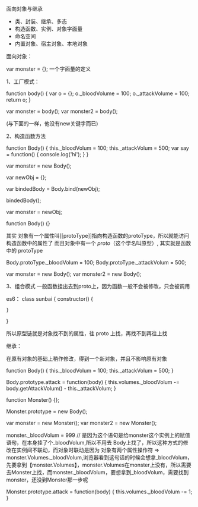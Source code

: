 面向对象与继承

- 类、封装、继承、多态
- 构造函数、实例、对象字面量
- 命名空间
- 内置对象、宿主对象、本地对象

面向对象：

var monster = {}; 一个字面量的定义

1、工厂模式：

function body() {
    var o = {};
    o._bloodVolume = 100;
    o._attackVolume = 100;  
    return o;
}

var monster = body();
var monster2 = body();

(与下面的一样，他没有new关键字而已)

2、构造函数方法 <!-- 用这个构造函数 new 出了一个新对象 -->

function Body() {
    this._bloodVolum = 100;
    this._attackVolum = 500;
    var say = function() {
        console.log('hi');
    }
}

var monster = new Body();

<!-- new做了什么事情呢 -->

<!-- 创建一个新对象 -->
var newObj = {};
<!-- 将构造函数中的作用域指向该对象 -->
var bindedBody = Body.bind(newObj);
<!-- 执行构造函数中的代码 -->
bindedBody();
<!-- 返回新对象 -->
var monster = newObj;


<!-- 这种情况可以共享Body这个构造函数里的值，也就是 monster 和 monster2 都是实例，改实例中的谁另一个都会跟着改，那么这个东西有什么用呢? -->


function Body() {}

<!-- 我们每个函数都会有一个protoType属性 -->
<!-- 原型是挂在构造函数上的 -->
<!-- body 的 protoType 指向对象上，对象的constructor指到了body上，互相指 -->

其实 对象有一个属性叫[[protoType]]指向构造函数的protoType，所以就能访问构造函数中的属性了
而且对象中有一个 _proto_（这个学名叫原型）, 其实就是函数中的 protoType

Body.protoType._bloodVolum = 100;
Body.protoType._attackVolum = 500;

var monster = new Body();
var monster2 = new Body();


<!-- 这里new做了什么呢 -->

3、组合模式
一般函数挂出去到proto上，因为函数一般不会被修改，只会被调用

es6：
class sunbai {
    constructor() {

    }
}

<!-- babel 转化高端语法 match 低端浏览器 -->

所以原型链就是对象找不到的属性，往 proto 上找，再找不到再往上找


继承：

在原有对象的基础上稍作修改，得到一个新对象，并且不影响原有对象


function Body() {
    this._bloodVolum = 100;
    this._attackVolum = 500;
}

Body.prototype.attack = function(body) {
    this.volumes._bloodVolum -= body.getAttackVolum() - this._attackVolum;
}

function Monster() {};

Monster.prototype = new Body();
<!-- 子类的 prototype 直接连在父类上 -->
var monster = new Monster();
var monster2 = new Monster();

monster._bloodVolum = 999  // 是因为这个语句是给monster这个实例上的赋值语句，在本身挂了个_bloodVolum,所以不用去 Body上找了，所以这种方式的修改在实例间不联动，而对象时联动是因为 对象有两个属性操作符 => monster.Volumes._bloodVolum,浏览器看到这句话的时候会想拿_bloodVolum，先要拿到【monster.Volumes】，monster.Volumes在monster上没有，所以需要去Monster上找，而monster._bloodVolum，要想拿到_bloodVolum，需要找到monster，还没到Monster那一步呢

<!-- 这样的话，改Monster1，Monster2也会改(这种情况只限于属性是对象的时候)，这种情况是不可接受的 -->

<!-- 属性没有受影响 -->

Monster.prototype.attack = function(body) {
    this.volumes._bloodVolum -= 1;
}

